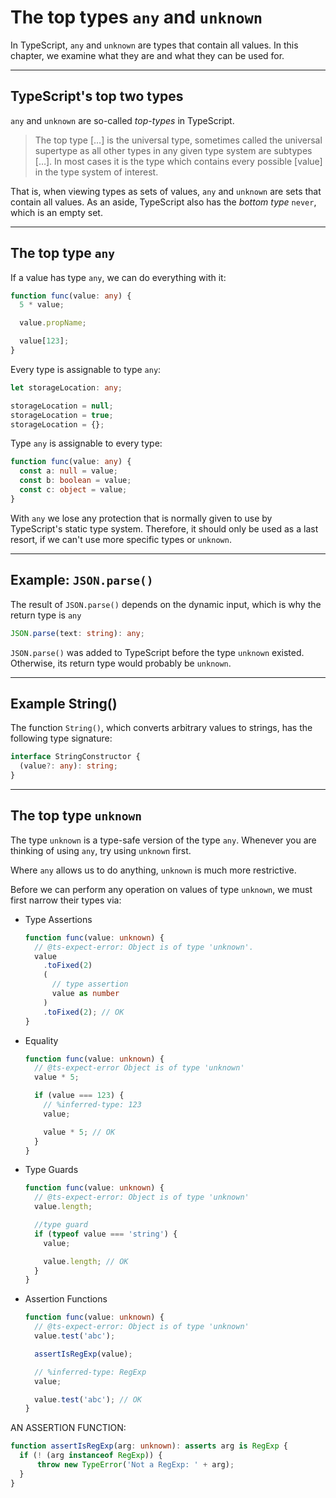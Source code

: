 # The top types `any` and `unknown`

In TypeScript, `any` and `unknown` are types that contain all values. In this chapter, we examine what they are and what they can be used for.

---

## TypeScript's top two types

`any` and `unknown` are so-called _top-types_ in TypeScript.

> The top type […] is the universal type, sometimes called the universal supertype as all other types in any given type system are subtypes […]. In most cases it is the type which contains every possible [value] in the type system of interest.

That is, when viewing types as sets of values, `any` and `unknown` are sets that contain all values. As an aside, TypeScript also has the _bottom type_ `never`, which is an empty set.

---

## The top type `any`

If a value has type `any`, we can do everything with it:

```ts
function func(value: any) {
  5 * value;

  value.propName;

  value[123];
}
```

Every type is assignable to type `any`:

```ts
let storageLocation: any;

storageLocation = null;
storageLocation = true;
storageLocation = {};
```

Type `any` is assignable to every type:

```ts
function func(value: any) {
  const a: null = value;
  const b: boolean = value;
  const c: object = value;
}
```

With `any` we lose any protection that is normally given to use by TypeScript's static type system. Therefore, it should only be used as a last resort, if we can't use more specific types or `unknown`.

---

## Example: `JSON.parse()`

The result of `JSON.parse()` depends on the dynamic input, which is why the return type is `any`

```ts
JSON.parse(text: string): any;
```

`JSON.parse()` was added to TypeScript before the type `unknown` existed. Otherwise, its return type would probably be `unknown`.

---

## Example String()

The function `String()`, which converts arbitrary values to strings, has the following type signature:

```ts
interface StringConstructor {
  (value?: any): string;
}
```

---

## The top type `unknown`

The type `unknown` is a type-safe version of the type `any`. Whenever you are thinking of using `any`, try using `unknown` first.

Where `any` allows us to do anything, `unknown` is much more restrictive.

Before we can perform any operation on values of type `unknown`, we must first narrow their types via:

- Type Assertions

  ```ts
  function func(value: unknown) {
    // @ts-expect-error: Object is of type 'unknown'.
    value
      .toFixed(2)
      (
        // type assertion
        value as number
      )
      .toFixed(2); // OK
  }
  ```

- Equality

  ```ts
  function func(value: unknown) {
    // @ts-expect-error Object is of type 'unknown'
    value * 5;

    if (value === 123) {
      // %inferred-type: 123
      value;

      value * 5; // OK
    }
  }
  ```

- Type Guards

  ```ts
  function func(value: unknown) {
    // @ts-expect-error: Object is of type 'unknown'
    value.length;

    //type guard
    if (typeof value === 'string') {
      value;

      value.length; // OK
    }
  }
  ```

- Assertion Functions

  ```ts
  function func(value: unknown) {
    // @ts-expect-error: Object is of type 'unknown'
    value.test('abc');

    assertIsRegExp(value);

    // %inferred-type: RegExp
    value;

    value.test('abc'); // OK
  }
  ```

AN ASSERTION FUNCTION:

```ts
function assertIsRegExp(arg: unknown): asserts arg is RegExp {
  if (! (arg instanceof RegExp)) {
      throw new TypeError('Not a RegExp: ' + arg);
  }
}
```
